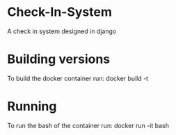 # Check-In-System

A check in system designed in django


# Building versions

To build the docker container run: docker build -t <nameOfBuild>

# Running

To run the bash of the container run: docker run -it <nameOfBuild> bash
